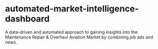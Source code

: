 # automated-market-intelligence-dashboard
A data-driven and automated approach to gaining insights into the Maintenance Repair &amp; Overhaul Aviation Market by combining job ads and news.
